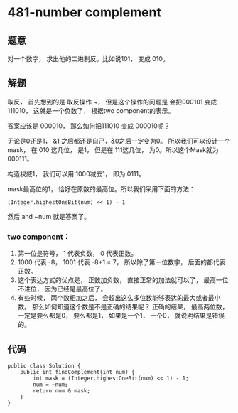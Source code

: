 # 481-number complement
## 题意
对一个数字， 求出他的二进制反。比如说101， 变成 010。
## 解题
取反， 首先想到的是 取反操作 ~， 但是这个操作的问题是 会把000101 变成 111010， 这就是一个负数了， 根据two component的表示。

答案应该是 000010， 那么如何把111010 变成 000010呢？ 

无论是0还是1， &1 之后都还是自己，&0之后一定变为0。 所以我们可以设计一个 mask， 在 010 这几位， 是1， 但是在 111这几位， 为0。所以这个Mask就为 000111。

构造权威1， 我们可以用 1000减去1， 即为 0111。

mask最高位的1， 恰好在原数的最高位。所以我们采用下面的方法：

```
(Integer.highestOneBit(num) << 1) - 1
```

然后 and ~num 就是答案了。


### two component：

1. 第一位是符号， 1 代表负数， 0 代表正数。
2. 1000 代表 -8， 1001 代表 -8+1 = 7， 所以除了第一位数字， 后面的都代表正数。
3. 这个表达方式的优点是， 正数加负数， 直接正常的加法就可以了， 最高一位不进位， 因为已经是最高位了。
4. 有些时候， 两个数相加之后， 会超出这么多位数能够表达的最大或者最小数。 那么如何知道这个数是不是正确的结果呢？ 正确的结果， 最高两位数， 一定是要么都是0， 要么都是1， 如果是一个1， 一个0， 就说明结果是错误的。


## 代码
```
public class Solution {
    public int findComplement(int num) {
        int mask = (Integer.highestOneBit(num) << 1) - 1;
        num = ~num;
        return num & mask;
    }
}
```


